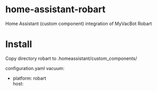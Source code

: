 # home-assistant-robart
Home Assistant (custom component) integration of MyVacBot Robart

# Install
Copy directory robart to .homeassistant/custom_components/

configuration.yaml
vacuum:                                                                                                                                      
  - platform: robart                                                                                                                         
    host: <ip address>
  
